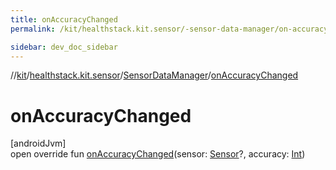 ```yaml
---
title: onAccuracyChanged
permalink: /kit/healthstack.kit.sensor/-sensor-data-manager/on-accuracy-changed.html

sidebar: dev_doc_sidebar
---
```

//[kit](../../../kit.html)/[healthstack.kit.sensor](../index.html)/[SensorDataManager](index.html)/[onAccuracyChanged](on-accuracy-changed.html)



# onAccuracyChanged



[androidJvm]\
open override fun [onAccuracyChanged](on-accuracy-changed.html)(sensor: [Sensor](https://developer.android.com/reference/kotlin/android/hardware/Sensor.html)?, accuracy: [Int](https://kotlinlang.org/api/latest/jvm/stdlib/kotlin/-int/index.html))




